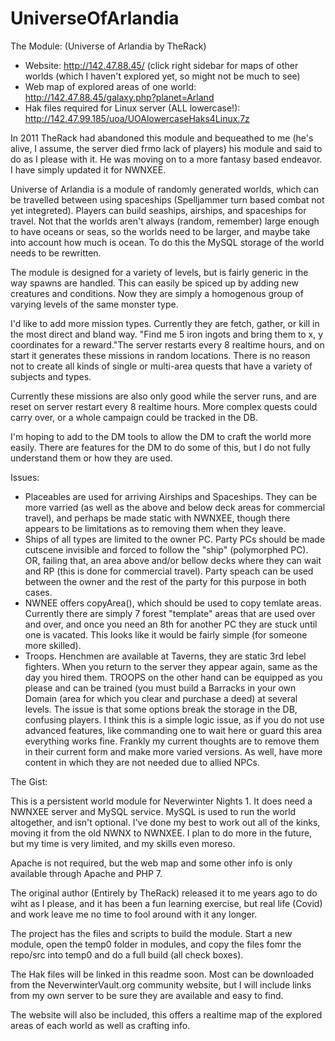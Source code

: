 # UniverseOfArlandia
The Module: (Universe of Arlandia by TheRack)
- Website: http://142.47.88.45/  (click right sidebar for maps of other worlds (which
I haven't explored yet, so might not be much to see)
- Web map of explored areas of one world: http://142.47.88.45/galaxy.php?planet=Arland
- Hak files required for Linux server (ALL lowercase!):
     http://142.47.99.185/uoa/UOAlowercaseHaks4Linux.7z

In 2011 TheRack had abandoned this module and bequeathed to me (he's alive, I assume,
the server died frmo lack of players) his module and said to do as I please with it. He
was moving on to a more fantasy based endeavor. I have simply updated it for NWNXEE.

Universe of Arlandia is a module of randomly generated worlds, which can be travelled
between using spaceships (Spelljammer turn based combat not yet integreted). Players can
build seaships, airships, and spaceships for travel. Not that the worlds aren't always
(random, remember) large enough to have oceans or seas, so the worlds need to be larger,
and maybe take into account how much is ocean. To do this the MySQL storage of the world
needs to be rewritten.

The module is designed for a variety of levels, but is fairly generic in the way spawns
are handled. This can easily be spiced up by adding new creatures and conditions. Now
they are simply a homogenous group of varying levels of the same monster type.

I'd like to add more mission types. Currently they are fetch, gather, or kill in the 
most direct and bland way. "Find me 5 iron ingots and bring them to x, y coordinates for
a reward."The server restarts every 8 realtime hours, and on start it generates these
missions in random locations. There is no reason not to create all kinds of single or
multi-area quests that have a variety of subjects and types.

Currently these missions are also only good while the server runs, and are reset on
server restart every 8 realtime hours. More complex quests could carry over, or a whole
campaign could be tracked in the DB.

I'm hoping to add to the DM tools to allow the DM to craft the world more easily. There
are features for the DM to do some of this, but I do not fully understand them or how
they are used.

Issues:
- Placeables are used for arriving Airships and Spaceships. They can be more varried (as
well as the above and below deck areas for commercial travel), and perhaps be made static
with NWNXEE, though there appears to be limitations as to removing them when they leave.
- Ships of all types are limited to the owner PC. Party PCs should be made cutscene 
invisible and forced to follow the "ship" (polymorphed PC). OR, failing that, an area
above and/or bellow decks where they can wait and RP (this is done for commercial travel).
Party speach can be used between the owner and the rest of the party for this purpose in
both cases.
- NWNEE offers copyArea(), which should be used to copy temlate areas. Currently there are
simply 7 forest "template" areas that are used over and over, and once you need an 8th for
another PC they are stuck until one is vacated. This looks like it would be fairly simple
(for someone more skilled).
- Troops. Henchmen are available at Taverns, they are static 3rd lebel fighters. When you
return to the server they appear again, same as the day you hired them. TROOPS on the other
hand can be equipped as you please and can be trained (you must build a Barracks in your
own Domain (area for which you clear and purchase a deed) at several levels.
The issue is that some options break the storage in the DB, confusing players. I think
this is a simple logic issue, as if you do not use advanced features, like commanding one
to wait here or guard this area everything works fine.
Frankly my current thoughts are to remove them in their current form and make more varied
versions. As well, have more content in which they are not needed due to allied NPCs.

The Gist:

This is a persistent world module for Neverwinter Nights 1. It does need a NWNXEE
server and MySQL service. MySQL is used to run the world altogether, and isn't optional.
I've done my best to work out all of the kinks, moving it from the old NWNX to NWNXEE.
I plan to do more in the future, but my time is very limited, and my skills even moreso.

Apache is not required, but the web map and some other info is only available through
Apache and PHP 7.

The original author (Entirely by TheRack) released it to me years ago to do wiht as
I please, and it has been a fun learning exercise, but real life (Covid) and work leave
me no time to fool around with it any longer.

The project has the files and scripts to build the module. Start a new module, open
the temp0 folder in modules, and copy the files fomr the repo/src into temp0 and do a
full build (all check boxes).

The Hak files will be linked in this readme soon. Most can be downloaded from the
NeverwinterVault.org community website, but I will include links from my own server
to be sure they are available and easy to find.

The website will also be included, this offers a realtime map of the explored areas
of each world as well as crafting info.
